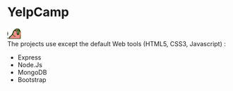 
  <div>
        <h1>YelpCamp</h1> <img src="./ReadmeImgs/conga_parrot_.gif" alt="">
    </div>
    <div>
        The projects use except the default Web tools (HTML5, CSS3, Javascript) :
    </div>
    <div>
        <ul>
            <li>Express</li>
            <li>Node.Js</li>
            <li>MongoDB</li>
            <li>Bootstrap</li>
        </ul>
    </div>
